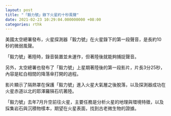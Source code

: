 ```yaml
---
layout: post
title: "「毅力號」錄下火星約十秒風聲"
date: 2021-02-23 10:29:04.000000000 +08:00
categories: rthk
---
```


美國太空總署發布，火星探測器「毅力號」在火星錄下的第一段聲音，是長約10秒的微弱風聲。

「毅力號」著陸時，錄音裝置並未運作，但著陸後就能夠捕捉聲音。

另外，太空總署也發布了「毅力號」上星期著陸後的第一段影片，片長3分25秒，內容是紅白相間的降落傘打開的過程。

影片顯示了隔熱罩在保護「毅力號」進入火星大氣層之後脫落，以及探測器成功在火星赤道以北的耶澤羅隕石坑著陸。

「毅力號」去年7月升空前往火星，主要任務是分析火星的地理與環境特徵，以及採集岩石與沉積物樣本，期望在火星表面，找到古老微生物的證據。
